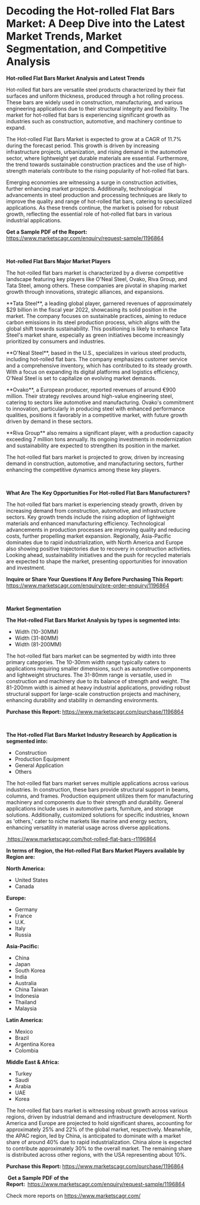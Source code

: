 <p><h1>Decoding the Hot-rolled Flat Bars Market: A Deep Dive into the Latest Market Trends, Market Segmentation, and Competitive Analysis</h1></p><p><strong>Hot-rolled Flat Bars Market Analysis and Latest Trends</strong></p>
<p><p>Hot-rolled flat bars are versatile steel products characterized by their flat surfaces and uniform thickness, produced through a hot rolling process. These bars are widely used in construction, manufacturing, and various engineering applications due to their structural integrity and flexibility. The market for hot-rolled flat bars is experiencing significant growth as industries such as construction, automotive, and machinery continue to expand.</p><p>The Hot-rolled Flat Bars Market is expected to grow at a CAGR of 11.7% during the forecast period. This growth is driven by increasing infrastructure projects, urbanization, and rising demand in the automotive sector, where lightweight yet durable materials are essential. Furthermore, the trend towards sustainable construction practices and the use of high-strength materials contribute to the rising popularity of hot-rolled flat bars. </p><p>Emerging economies are witnessing a surge in construction activities, further enhancing market prospects. Additionally, technological advancements in steel production and processing techniques are likely to improve the quality and range of hot-rolled flat bars, catering to specialized applications. As these trends continue, the market is poised for robust growth, reflecting the essential role of hot-rolled flat bars in various industrial applications.</p></p>
<p><strong>Get a Sample PDF of the Report:&nbsp;</strong> <a href="https://www.marketscagr.com/enquiry/request-sample/1196864?utm_campaign=2468&utm_medium=2&utm_source=Github&utm_content=ia&utm_term=03042025&utm_id=hot-rolled-flat-bars">https://www.marketscagr.com/enquiry/request-sample/1196864</a></p>
<p>&nbsp;</p>
<p><strong>Hot-rolled Flat Bars Major Market Players</strong></p>
<p><p>The hot-rolled flat bars market is characterized by a diverse competitive landscape featuring key players like O'Neal Steel, Ovako, Riva Group, and Tata Steel, among others. These companies are pivotal in shaping market growth through innovations, strategic alliances, and expansions.</p><p>**Tata Steel**, a leading global player, garnered revenues of approximately $29 billion in the fiscal year 2022, showcasing its solid position in the market. The company focuses on sustainable practices, aiming to reduce carbon emissions in its steel production process, which aligns with the global shift towards sustainability. This positioning is likely to enhance Tata Steel's market share, especially as green initiatives become increasingly prioritized by consumers and industries.</p><p>**O'Neal Steel**, based in the U.S., specializes in various steel products, including hot-rolled flat bars. The company emphasizes customer service and a comprehensive inventory, which has contributed to its steady growth. With a focus on expanding its digital platforms and logistics efficiency, O'Neal Steel is set to capitalize on evolving market demands.</p><p>**Ovako**, a European producer, reported revenues of around €900 million. Their strategy revolves around high-value engineering steel, catering to sectors like automotive and manufacturing. Ovako's commitment to innovation, particularly in producing steel with enhanced performance qualities, positions it favorably in a competitive market, with future growth driven by demand in these sectors.</p><p>**Riva Group** also remains a significant player, with a production capacity exceeding 7 million tons annually. Its ongoing investments in modernization and sustainability are expected to strengthen its position in the market.</p><p>The hot-rolled flat bars market is projected to grow, driven by increasing demand in construction, automotive, and manufacturing sectors, further enhancing the competitive dynamics among these key players.</p></p>
<p>&nbsp;</p>
<p><strong>What Are The Key Opportunities For Hot-rolled Flat Bars Manufacturers?</strong></p>
<p><p>The hot-rolled flat bars market is experiencing steady growth, driven by increasing demand from construction, automotive, and infrastructure sectors. Key growth trends include the rising adoption of lightweight materials and enhanced manufacturing efficiency. Technological advancements in production processes are improving quality and reducing costs, further propelling market expansion. Regionally, Asia-Pacific dominates due to rapid industrialization, with North America and Europe also showing positive trajectories due to recovery in construction activities. Looking ahead, sustainability initiatives and the push for recycled materials are expected to shape the market, presenting opportunities for innovation and investment.</p></p>
<p><strong>Inquire or Share Your Questions If Any Before Purchasing This Report:</strong> <a href="https://www.marketscagr.com/enquiry/pre-order-enquiry/1196864?utm_campaign=2468&utm_medium=2&utm_source=Github&utm_content=ia&utm_term=03042025&utm_id=hot-rolled-flat-bars">https://www.marketscagr.com/enquiry/pre-order-enquiry/1196864</a></p>
<p>&nbsp;</p>
<p><strong>Market Segmentation</strong></p>
<p><strong>The Hot-rolled Flat Bars Market Analysis by types is segmented into:</strong></p>
<p><ul><li>Width (10-30MM)</li><li>Width (31-80MM)</li><li>Width (81-200MM)</li></ul></p>
<p><p>The hot-rolled flat bars market can be segmented by width into three primary categories. The 10-30mm width range typically caters to applications requiring smaller dimensions, such as automotive components and lightweight structures. The 31-80mm range is versatile, used in construction and machinery due to its balance of strength and weight. The 81-200mm width is aimed at heavy industrial applications, providing robust structural support for large-scale construction projects and machinery, enhancing durability and stability in demanding environments.</p></p>
<p><strong>Purchase this Report:&nbsp;</strong><a href="https://www.marketscagr.com/purchase/1196864?utm_campaign=2468&utm_medium=2&utm_source=Github&utm_content=ia&utm_term=03042025&utm_id=hot-rolled-flat-bars">https://www.marketscagr.com/purchase/1196864</a></p>
<p>&nbsp;</p>
<p><strong>The Hot-rolled Flat Bars Market Industry Research by Application is segmented into:</strong></p>
<p><ul><li>Construction</li><li>Production Equipment</li><li>General Application</li><li>Others</li></ul></p>
<p><p>The hot-rolled flat bars market serves multiple applications across various industries. In construction, these bars provide structural support in beams, columns, and frames. Production equipment utilizes them for manufacturing machinery and components due to their strength and durability. General applications include uses in automotive parts, furniture, and storage solutions. Additionally, customized solutions for specific industries, known as 'others,' cater to niche markets like marine and energy sectors, enhancing versatility in material usage across diverse applications.</p></p>
<p><a href="https://www.marketscagr.com/hot-rolled-flat-bars-r1196864?utm_campaign=2468&utm_medium=2&utm_source=Github&utm_content=ia&utm_term=03042025&utm_id=hot-rolled-flat-bars">&nbsp;https://www.marketscagr.com/hot-rolled-flat-bars-r1196864</a></p>
<p><strong>In terms of Region, the Hot-rolled Flat Bars Market Players available by Region are:</strong></p>
<p>
    <p> <strong> North America: </strong>
        <ul>
            <li>United States</li>
            <li>Canada</li>
        </ul>
        </p> 
    <p> <strong> Europe: </strong>
        <ul>
            <li>Germany</li>
            <li>France</li>
            <li>U.K.</li>
            <li>Italy</li>
            <li>Russia</li>
        </ul>
        </p> 
    <p> <strong> Asia-Pacific: </strong>
        <ul>
            <li>China</li>
            <li>Japan</li>
            <li>South Korea</li>
            <li>India</li>
            <li>Australia</li>
            <li>China Taiwan</li>
            <li>Indonesia</li>
            <li>Thailand</li>
            <li>Malaysia</li>
        </ul>
        </p> 
    <p> <strong> Latin America: </strong>
        <ul>
            <li>Mexico</li>
            <li>Brazil</li>
            <li>Argentina Korea</li>
            <li>Colombia</li>
        </ul>
        </p> 
    <p> <strong> Middle East & Africa: </strong>
        <ul>
            <li>Turkey</li>
            <li>Saudi</li>
            <li>Arabia</li>
            <li>UAE</li>
            <li>Korea</li>
        </ul>
    </p>
    </p>
<p><p>The hot-rolled flat bars market is witnessing robust growth across various regions, driven by industrial demand and infrastructure development. North America and Europe are projected to hold significant shares, accounting for approximately 25% and 22% of the global market, respectively. Meanwhile, the APAC region, led by China, is anticipated to dominate with a market share of around 40% due to rapid industrialization. China alone is expected to contribute approximately 30% to the overall market. The remaining share is distributed across other regions, with the USA representing about 10%.</p></p>
<p><strong>Purchase this Report: </strong><a href="https://www.marketscagr.com/purchase/1196864?utm_campaign=2468&utm_medium=2&utm_source=Github&utm_content=ia&utm_term=03042025&utm_id=hot-rolled-flat-bars">https://www.marketscagr.com/purchase/1196864</a></p>
<p>&nbsp;<strong>Get a Sample PDF of the Report:&nbsp;&nbsp;</strong><a href="https://www.marketscagr.com/enquiry/request-sample/1196864?utm_campaign=2468&utm_medium=2&utm_source=Github&utm_content=ia&utm_term=03042025&utm_id=hot-rolled-flat-bars">https://www.marketscagr.com/enquiry/request-sample/1196864</a></p>
<p><strong></strong></p>
<p>Check more reports on <a href="https://www.marketscagr.com/?utm_campaign=2468&utm_medium=2&utm_source=Github&utm_content=ia&utm_term=03042025&utm_id=hot-rolled-flat-bars">https://www.marketscagr.com/</a></p>